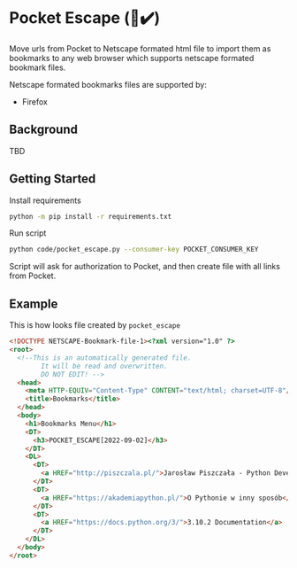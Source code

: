 # Pocket Escape (🏃✔️)

Move urls from Pocket to Netscape formated html file to import them as
bookmarks to any web browser which supports netscape formated bookmark files.

Netscape formated bookmarks files are supported by:

- Firefox

## Background

TBD

## Getting Started

Install requirements

```bash
python -m pip install -r requirements.txt
```

Run script

```bash
python code/pocket_escape.py --consumer-key POCKET_CONSUMER_KEY
```

Script will ask for authorization to Pocket, and then create file with all
links from Pocket.

## Example

This is how looks file created by `pocket_escape`

```html
<!DOCTYPE NETSCAPE-Bookmark-file-1><?xml version="1.0" ?>
<root>
  <!--This is an automatically generated file.
        It will be read and overwritten.
        DO NOT EDIT! -->
  <head>
    <meta HTTP-EQUIV="Content-Type" CONTENT="text/html; charset=UTF-8"/>
    <title>Bookmarks</title>
  </head>
  <body>
    <h1>Bookmarks Menu</h1>
    <DT>
      <h3>POCKET_ESCAPE[2022-09-02]</h3>
    </DT>
    <DL>
      <DT>
        <a HREF="http://piszczala.pl/">Jarosław Piszczała - Python Developer</a>
      </DT>
      <DT>
        <a HREF="https://akademiapython.pl/">O Pythonie w inny sposób</a>
      </DT>
      <DT>
        <a HREF="https://docs.python.org/3/">3.10.2 Documentation</a>
      </DT>
    </DL>
  </body>
</root>
```
